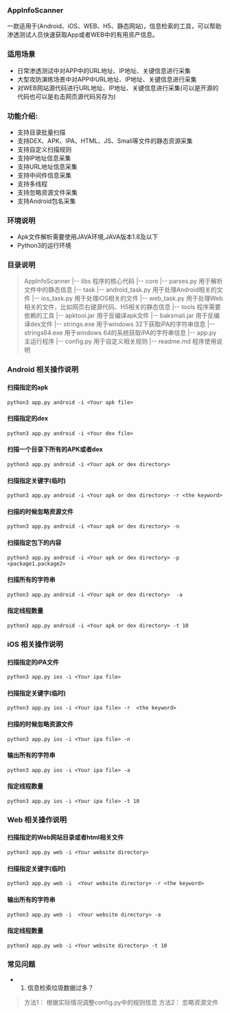 ### AppInfoScanner

一款适用于(Android、iOS、WEB、H5、静态网站)，信息检索的工具，可以帮助渗透测试人员快速获取App或者WEB中的有用资产信息。

### 适用场景
- 日常渗透测试中对APP中的URL地址、IP地址、关键信息进行采集
- 大型攻防演练场景中对APP中URL地址、IP地址、关键信息进行采集
- 对WEB网站源代码进行URL地址、IP地址、关键信息进行采集(可以是开源的代码也可以是右击网页源代码另存为)


### 功能介绍:
- 支持目录批量扫描
- 支持DEX、APK、IPA、HTML、JS、Smali等文件的静态资源采集
- 支持自定义扫描规则
- 支持IP地址信息采集
- 支持URL地址信息采集
- 支持中间件信息采集
- 支持多线程
- 支持忽略资源文件采集
- 支持Android包名采集

### 环境说明

- Apk文件解析需要使用JAVA环境,JAVA版本1.8及以下
- Python3的运行环境

### 目录说明

>AppInfoScanner
>    |-- libs  程序的核心代码
>        |-- core
>            |-- parses.py 用于解析文件中的静态信息
>        |-- task
>            |-- android_task.py 用于处理Android相关的文件
>            |-- ios_task.py 用于处理iOS相关的文件
>            |-- web_task.py 用于处理Web相关的文件，比如网页右键源代码、H5相关的静态信息
>    |-- tools 程序需要依赖的工具
>        |-- apktool.jar 用于反编译apk文件
>        |-- baksmali.jar 用于反编译dex文件
>        |-- strings.exe 用于windows 32下获取iPA的字符串信息
>        |-- strings64.exe 用于windows 64的系统获取iPA的字符串信息
>    |-- app.py 主运行程序
>    |-- config.py 用于自定义相关规则
>    |-- readme.md  程序使用说明


### Android 相关操作说明

#### 扫描指定的apk

```
python3 app.py android -i <Your apk file>  
```

#### 扫描指定的dex

```
python3 app.py android -i <Your dex file> 
```

#### 扫描一个目录下所有的APK或者dex

```
python3 app.py android -i <Your apk or dex directory> 
```

#### 扫描指定关键字(临时)

```
python3 app.py android -i <Your apk or dex directory> -r <the keyword>
```

#### 扫描的时候忽略资源文件

```
python3 app.py android -i <Your apk or dex directory> -n
```

#### 扫描指定包下的内容
```
python3 app.py android -i <Your apk or dex directory> -p <package1.package2>
```

#### 扫描所有的字符串

```
python3 app.py android -i <Your apk or dex directory>  -a
```

#### 指定线程数量

```
python3 app.py android -i <Your apk or dex directory> -t 10
``` 

### iOS 相关操作说明

#### 扫描指定的iPA文件

```
python3 app.py ios -i <Your ipa file>
```

#### 扫描指定关键字(临时)

```
python3 app.py ios -i <Your ipa file> -r  <the keyword>
```

#### 扫描的时候忽略资源文件

```
python3 app.py ios -i <Your ipa file> -n
```

#### 输出所有的字符串

```
python3 app.py ios -i <Your ipa file> -a
```

#### 指定线程数量

```
python3 app.py ios -i <Your ipa file> -t 10
```

### Web 相关操作说明

#### 扫描指定的Web网站目录或者html相关文件
```
python3 app.py web -i <Your website directory> 
```

#### 扫描指定关键字(临时)

```
python3 app.py web -i  <Your website directory> -r <the keyword>
```

#### 输出所有的字符串
```
python3 app.py web -i  <Your website directory> -a
```


#### 指定线程数量
```
python3 app.py web -i <Your website directory> -t 10
```


### 常见问题

- 1. 信息检索垃圾数据过多？

> 方法1： 根据实际情况调整config.py中的规则信息
> 方法2： 忽略资源文件
